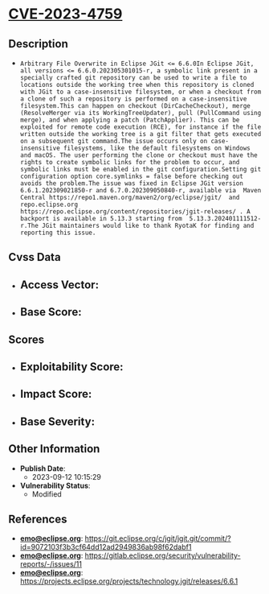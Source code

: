 
# [CVE-2023-4759](https://cve.mitre.org/cgi-bin/cvename.cgi?name=CVE-2023-4759)

## Description

- `Arbitrary File Overwrite in Eclipse JGit <= 6.6.0In Eclipse JGit, all versions <= 6.6.0.202305301015-r, a symbolic link present in a specially crafted git repository can be used to write a file to locations outside the working tree when this repository is cloned with JGit to a case-insensitive filesystem, or when a checkout from a clone of such a repository is performed on a case-insensitive filesystem.This can happen on checkout (DirCacheCheckout), merge (ResolveMerger via its WorkingTreeUpdater), pull (PullCommand using merge), and when applying a patch (PatchApplier). This can be exploited for remote code execution (RCE), for instance if the file written outside the working tree is a git filter that gets executed on a subsequent git command.The issue occurs only on case-insensitive filesystems, like the default filesystems on Windows and macOS. The user performing the clone or checkout must have the rights to create symbolic links for the problem to occur, and symbolic links must be enabled in the git configuration.Setting git configuration option core.symlinks = false before checking out avoids the problem.The issue was fixed in Eclipse JGit version 6.6.1.202309021850-r and 6.7.0.202309050840-r, available via  Maven Central https://repo1.maven.org/maven2/org/eclipse/jgit/  and  repo.eclipse.org https://repo.eclipse.org/content/repositories/jgit-releases/ . A backport is available in 5.13.3 starting from  5.13.3.202401111512-r.The JGit maintainers would like to thank RyotaK for finding and reporting this issue.`

## Cvss Data

- **Access Vector**:
  - 
- **Base Score**:
  - 

## Scores

- **Exploitability Score**:
  - 
- **Impact Score**:
  - 
- **Base Severity**:
  - 

## Other Information

- **Publish Date**:
  - 2023-09-12 10:15:29
- **Vulnerability Status**:
  - Modified

## References

- **emo@eclipse.org**: https://git.eclipse.org/c/jgit/jgit.git/commit/?id=9072103f3b3cf64dd12ad2949836ab98f62dabf1
- **emo@eclipse.org**: https://gitlab.eclipse.org/security/vulnerability-reports/-/issues/11
- **emo@eclipse.org**: https://projects.eclipse.org/projects/technology.jgit/releases/6.6.1
